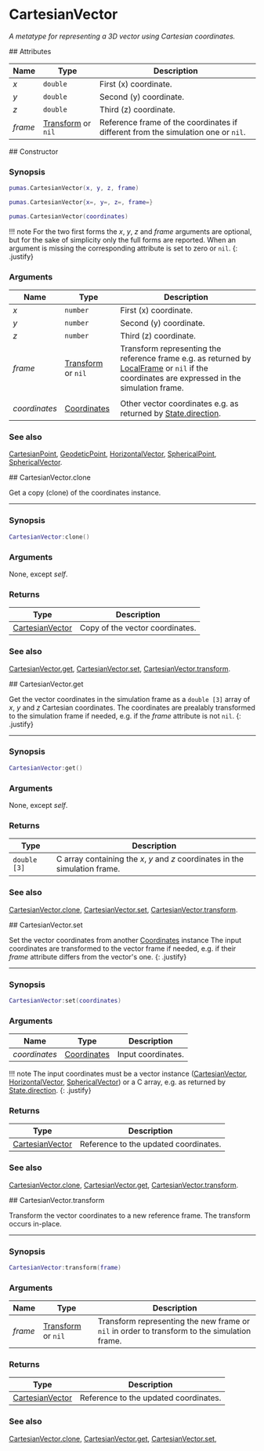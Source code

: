 # CartesianVector
_A metatype for representing a 3D vector using Cartesian coordinates._


<div markdown="1" class="shaded-box fancy">
## Attributes

|Name|Type|Description|
|----|----|-----------|
|*x*|`double`| First (x) coordinate. |
|*y*|`double`| Second (y) coordinate.|
|*z*|`double`| Third (z) coordinate. |
|*frame*|[Transform](Transform.md) or `nil`| Reference frame of the coordinates if different from the simulation one or `nil`.|
</div>


<div markdown="1" class="shaded-box fancy">
## Constructor

### Synopsis

```lua
pumas.CartesianVector(x, y, z, frame)

pumas.CartesianVector{x=, y=, z=, frame=}

pumas.CartesianVector(coordinates)
```

!!! note
    For the two first forms the *x*, *y*, *z* and *frame* arguments are
    optional, but for the sake of simplicity only the full forms are reported.
    When an argument is missing the corresponding attribute is set to zero or
    `nil`.
    {: .justify}

### Arguments

|Name|Type|Description|
|----|----|-----------|
|*x*|`number` | First (x) coordinate. |
|*y*|`number` | Second (y) coordinate.|
|*z*|`number` | Third (z) coordinate. |
|*frame*|[Transform](Transform.md) or `nil`| Transform representing the reference frame e.g. as returned by [LocalFrame](LocalFrame.md) or `nil` if the coordinates are expressed in the simulation frame.|
||||
|*coordinates*|[Coordinates](Coordinates.md)| Other vector coordinates e.g. as returned by [State.direction](../simulation/State.md:#attributes). |

### See also

[CartesianPoint](CartesianPoint.md),
[GeodeticPoint](GeodeticPoint.md),
[HorizontalVector](HorizontalVector.md),
[SphericalPoint](SphericalPoint.md),
[SphericalVector](SphericalVector.md).

</div>


<div markdown="1" class="shaded-box fancy">
## CartesianVector.clone

Get a copy (clone) of the coordinates instance.

---

### Synopsis

```lua
CartesianVector:clone()
```

### Arguments

None, except *self*.

### Returns

|Type|Description|
|----|-----------|
|[CartesianVector](CartesianVector.md)| Copy of the vector coordinates.|

### See also

[CartesianVector.get](#cartesianvectorget),
[CartesianVector.set](#cartesianvectorset),
[CartesianVector.transform](#cartesianvectortransform).
</div>


<div markdown="1" class="shaded-box fancy">
## CartesianVector.get

Get the vector coordinates in the simulation frame as a `double [3]` array of
*x*, *y* and *z* Cartesian coordinates. The coordinates are prealably
transformed to the simulation frame if needed, e.g.  if the *frame* attribute is
not `nil`.
{: .justify}

---

### Synopsis

```lua
CartesianVector:get()
```

### Arguments

None, except *self*.

### Returns

|Type|Description|
|----|-----------|
|`double [3]`| C array containing the *x*, *y* and *z* coordinates in the simulation frame.|

### See also

[CartesianVector.clone](#cartesianvectorclone),
[CartesianVector.set](#cartesianvectorset),
[CartesianVector.transform](#cartesianvectortransform).

</div>


<div markdown="1" class="shaded-box fancy">
## CartesianVector.set

Set the vector coordinates from another [Coordinates](Coordinates.md) instance
The input coordinates are transformed to the vector frame if needed, e.g.  if
their *frame* attribute differs from the vector's one.
{: .justify}

---

### Synopsis

```lua
CartesianVector:set(coordinates)
```

### Arguments

|Name|Type|Description|
|----|----|-----------|
|*coordinates*|[Coordinates](Coordinates.md)| Input coordinates.|

!!! note
    The input coordinates must be a vector instance
    ([CartesianVector](CartesianVector.md), [HorizontalVector](HorizontalVector.md),
    [SphericalVector](SphericalVector.md)) or a C array, e.g. as returned by
    [State.direction](../simulation/State.md#attributes).
    {: .justify}

### Returns

|Type|Description|
|----|-----------|
|[CartesianVector](CartesianVector.md)| Reference to the updated coordinates.|

### See also

[CartesianVector.clone](#cartesianvectorclone),
[CartesianVector.get](#cartesianvectorget),
[CartesianVector.transform](#cartesianvectortransform).
</div>


<div markdown="1" class="shaded-box fancy">
## CartesianVector.transform

Transform the vector coordinates to a new reference frame. The transform occurs
in-place.

---

### Synopsis

```lua
CartesianVector:transform(frame)
```

### Arguments

|Name|Type|Description|
|----|----|-----------|
|*frame*|[Transform](Transform.md) or `nil`| Transform representing the new frame or `nil` in order to transform to the simulation frame.|

### Returns

|Type|Description|
|----|-----------|
|[CartesianVector](CartesianVector.md)| Reference to the updated coordinates.|

### See also

[CartesianVector.clone](#cartesianvectorclone),
[CartesianVector.get](#cartesianvectorget),
[CartesianVector.set](#cartesianvectorset),
</div>
